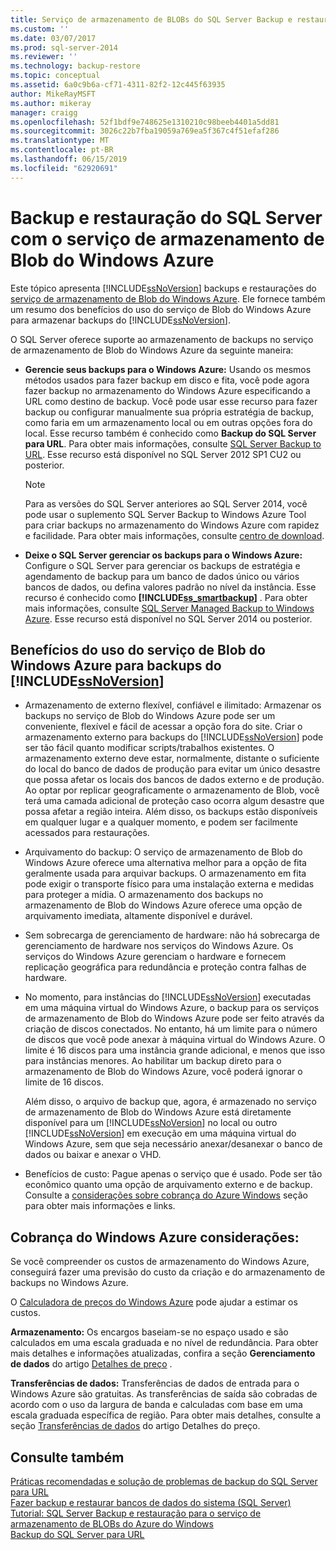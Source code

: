 ```yaml
---
title: Serviço de armazenamento de BLOBs do SQL Server Backup e restauração com o Windows Azure | Microsoft Docs
ms.custom: ''
ms.date: 03/07/2017
ms.prod: sql-server-2014
ms.reviewer: ''
ms.technology: backup-restore
ms.topic: conceptual
ms.assetid: 6a0c9b6a-cf71-4311-82f2-12c445f63935
author: MikeRayMSFT
ms.author: mikeray
manager: craigg
ms.openlocfilehash: 52f1bdf9e748625e1310210c98beeb4401a5dd81
ms.sourcegitcommit: 3026c22b7fba19059a769ea5f367c4f51efaf286
ms.translationtype: MT
ms.contentlocale: pt-BR
ms.lasthandoff: 06/15/2019
ms.locfileid: "62920691"
---
```

# <a name="sql-server-backup-and-restore-with-windows-azure-blob-storage-service"></a>Backup e restauração do SQL Server com o serviço de armazenamento de Blob do Windows Azure
  Este tópico apresenta [!INCLUDE[ssNoVersion](../../includes/ssnoversion-md.md)] backups e restaurações do [serviço de armazenamento de Blob do Windows Azure](http://www.windowsazure.com/develop/net/how-to-guides/blob-storage/). Ele fornece também um resumo dos benefícios do uso do serviço de Blob do Windows Azure para armazenar backups do [!INCLUDE[ssNoVersion](../../includes/ssnoversion-md.md)].  
  
 O SQL Server oferece suporte ao armazenamento de backups no serviço de armazenamento de Blob do Windows Azure da seguinte maneira:  
  
-   **Gerencie seus backups para o Windows Azure:** Usando os mesmos métodos usados para fazer backup em disco e fita, você pode agora fazer backup no armazenamento do Windows Azure especificando a URL como destino de backup.  Você pode usar esse recurso para fazer backup ou configurar manualmente sua própria estratégia de backup, como faria em um armazenamento local ou em outras opções fora do local. Esse recurso também é conhecido como **Backup do SQL Server para URL**. Para obter mais informações, consulte [SQL Server Backup to URL](sql-server-backup-to-url.md). Esse recurso está disponível no SQL Server 2012 SP1 CU2 ou posterior.  
  
    > [!NOTE]  
    >  Para as versões do SQL Server anteriores ao SQL Server 2014, você pode usar o suplemento SQL Server Backup to Windows Azure Tool para criar backups no armazenamento do Windows Azure com rapidez e facilidade. Para obter mais informações, consulte [centro de download](https://go.microsoft.com/fwlink/?LinkID=324399).  
  
-   **Deixe o SQL Server gerenciar os backups para o Windows Azure:** Configure o SQL Server para gerenciar os backups de estratégia e agendamento de backup para um banco de dados único ou vários bancos de dados, ou defina valores padrão no nível da instância. Esse recurso é conhecido como **[!INCLUDE[ss_smartbackup](../../includes/ss-smartbackup-md.md)]** . Para obter mais informações, consulte [SQL Server Managed Backup to Windows Azure](sql-server-managed-backup-to-microsoft-azure.md). Esse recurso está disponível no SQL Server 2014 ou posterior.  
  
## <a name="benefits-of-using-the-windows-azure-blob-service-for-includessnoversionincludesssnoversion-mdmd-backups"></a>Benefícios do uso do serviço de Blob do Windows Azure para backups do [!INCLUDE[ssNoVersion](../../includes/ssnoversion-md.md)]  
  
-   Armazenamento de externo flexível, confiável e ilimitado: Armazenar os backups no serviço de Blob do Windows Azure pode ser um conveniente, flexível e fácil de acessar a opção fora do site. Criar o armazenamento externo para backups do [!INCLUDE[ssNoVersion](../../includes/ssnoversion-md.md)] pode ser tão fácil quanto modificar scripts/trabalhos existentes. O armazenamento externo deve estar, normalmente, distante o suficiente do local do banco de dados de produção para evitar um único desastre que possa afetar os locais dos bancos de dados externo e de produção. Ao optar por replicar geograficamente o armazenamento de Blob, você terá uma camada adicional de proteção caso ocorra algum desastre que possa afetar a região inteira. Além disso, os backups estão disponíveis em qualquer lugar e a qualquer momento, e podem ser facilmente acessados para restaurações.  
  
-   Arquivamento do backup: O serviço de armazenamento de Blob do Windows Azure oferece uma alternativa melhor para a opção de fita geralmente usada para arquivar backups. O armazenamento em fita pode exigir o transporte físico para uma instalação externa e medidas para proteger a mídia. O armazenamento dos backups no armazenamento de Blob do Windows Azure oferece uma opção de arquivamento imediata, altamente disponível e durável.  
  
-   Sem sobrecarga de gerenciamento de hardware: não há sobrecarga de gerenciamento de hardware nos serviços do Windows Azure. Os serviços do Windows Azure gerenciam o hardware e fornecem replicação geográfica para redundância e proteção contra falhas de hardware.  
  
-   No momento, para instâncias do [!INCLUDE[ssNoVersion](../../includes/ssnoversion-md.md)] executadas em uma máquina virtual do Windows Azure, o backup para os serviços de armazenamento de Blob do Windows Azure pode ser feito através da criação de discos conectados. No entanto, há um limite para o número de discos que você pode anexar à máquina virtual do Windows Azure. O limite é 16 discos para uma instância grande adicional, e menos que isso para instâncias menores. Ao habilitar um backup direto para o armazenamento de Blob do Windows Azure, você poderá ignorar o limite de 16 discos.  
  
     Além disso, o arquivo de backup que, agora, é armazenado no serviço de armazenamento de Blob do Windows Azure está diretamente disponível para um [!INCLUDE[ssNoVersion](../../includes/ssnoversion-md.md)] no local ou outro [!INCLUDE[ssNoVersion](../../includes/ssnoversion-md.md)] em execução em uma máquina virtual do Windows Azure, sem que seja necessário anexar/desanexar o banco de dados ou baixar e anexar o VHD.  
  
-   Benefícios de custo: Pague apenas o serviço que é usado. Pode ser tão econômico quanto uma opção de arquivamento externo e de backup. Consulte a [considerações sobre cobrança do Azure Windows](#Billing) seção para obter mais informações e links.  
  
##  <a name="Billing"></a> Cobrança do Windows Azure considerações:  
 Se você compreender os custos de armazenamento do Windows Azure, conseguirá fazer uma previsão do custo da criação e do armazenamento de backups no Windows Azure.  
  
 O [Calculadora de preços do Windows Azure](https://go.microsoft.com/fwlink/?LinkId=277060) pode ajudar a estimar os custos.  
  
 **Armazenamento:** Os encargos baseiam-se no espaço usado e são calculados em uma escala graduada e no nível de redundância. Para obter mais detalhes e informações atualizadas, confira a seção **Gerenciamento de dados** do artigo [Detalhes de preço](https://go.microsoft.com/fwlink/?LinkId=277059) .  
  
 **Transferências de dados:** Transferências de dados de entrada para o Windows Azure são gratuitas. As transferências de saída são cobradas de acordo com o uso da largura de banda e calculadas com base em uma escala graduada específica de região. Para obter mais detalhes, consulte a seção [Transferências de dados](https://go.microsoft.com/fwlink/?LinkId=277061) do artigo Detalhes do preço.  
  
## <a name="see-also"></a>Consulte também  
 [Práticas recomendadas e solução de problemas de backup do SQL Server para URL](sql-server-backup-to-url-best-practices-and-troubleshooting.md)   
 [Fazer backup e restaurar bancos de dados do sistema &#40;SQL Server&#41;](back-up-and-restore-of-system-databases-sql-server.md)   
 [Tutorial: SQL Server Backup e restauração para o serviço de armazenamento de BLOBs do Azure do Windows](../tutorial-sql-server-backup-and-restore-to-azure-blob-storage-service.md)   
 [Backup do SQL Server para URL](sql-server-backup-to-url.md)  
  
  
